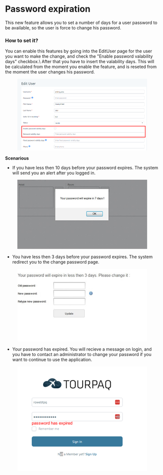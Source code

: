 # Password expiration

This new feature allows you to set a number of days for a user password to be available, so the user is force to change his password.

### **How to set it?**

You can enable this features by going into the EditUser page for the user you want to make the change, and check the "Enable password valability days" checkbox.\ After that you have to insert the valability days. This will be calculated from the moment you enable the feature, and is reseted from the moment the user changes his password.

<figure><img src="../../.gitbook/assets/image (50).png" alt=""><figcaption></figcaption></figure>

**Scenarious**

* If you have less then 10 days before your password expires. The system will send you an alert after you logged in.

<figure><img src="../../.gitbook/assets/10_days-28e9f119cefa05cc22920bb8531e9fef.jpg" alt=""><figcaption></figcaption></figure>

* You have less then 3 days before your password expires. The system redirect you to the change password page.

<figure><img src="../../.gitbook/assets/3_days-c28af95d0ce4d00aed320ee9a5569f7e.jpg" alt=""><figcaption></figcaption></figure>

* Your password has expired. You will recieve a message on login, and you have to contact an administrator to change your password if you want to continue to use the application.

<figure><img src="../../.gitbook/assets/image (51).png" alt=""><figcaption></figcaption></figure>
